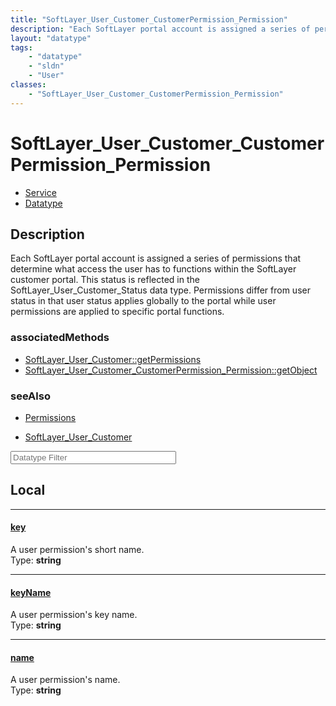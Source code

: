 ```yaml
---
title: "SoftLayer_User_Customer_CustomerPermission_Permission"
description: "Each SoftLayer portal account is assigned a series of permissions that determine what access the user has to functions w... "
layout: "datatype"
tags:
    - "datatype"
    - "sldn"
    - "User"
classes:
    - "SoftLayer_User_Customer_CustomerPermission_Permission"
---
```


# SoftLayer_User_Customer_CustomerPermission_Permission
<div id='service-datatype'>
    <ul id='sldn-reference-tabs'>
    <li id='service'> <a href='/reference/services/SoftLayer_User_Customer_CustomerPermission_Permission' >Service</a></li>    <li id='datatype'> <a href='/reference/datatypes/SoftLayer_User_Customer_CustomerPermission_Permission' >Datatype</a></li>
    </ul>
</div>

## Description 
Each SoftLayer portal account is assigned a series of permissions that determine what access the user has to functions within the SoftLayer customer portal. This status is reflected in the SoftLayer_User_Customer_Status data type. Permissions differ from user status in that user status applies globally to the portal while user permissions are applied to specific portal functions. 


### associatedMethods

*  [SoftLayer_User_Customer::getPermissions](/reference/services/SoftLayer_User_Customer/getPermissions )
*  [SoftLayer_User_Customer_CustomerPermission_Permission::getObject](/reference/services/SoftLayer_User_Customer_CustomerPermission_Permission/getObject )



### seeAlso

* [Permissions](/reference/datatypes/Permissions )


* [SoftLayer_User_Customer](/reference/datatypes/SoftLayer_User_Customer )




<!-- Filer BEGIN -->
<div class="view-filters">
        <div class="clearfix">
            <div class="search-input-box">
                <input placeholder="Datatype Filter" onkeyup="titleSearch(inputId='prop-input', divId='properties', elementClass='prop-row')" 
                    type="text" id="prop-input" value="" size="30" maxlength="128" class="form-text">
            </div>
        </div>
</div>
<!-- Filer END -->

<div id="properties" class="content">
<div id="localProperties" class="prop-content" >

## Local
<div class="prop-row">

-----
[key]: #key
#### [key]
A user permission's short name.  
<span class="type-label">Type: </span>**string**


</div>
<div class="prop-row">

-----
[keyName]: #keyname
#### [keyName]
A user permission's key name.  
<span class="type-label">Type: </span>**string**


</div>
<div class="prop-row">

-----
[name]: #name
#### [name]
A user permission's name.  
<span class="type-label">Type: </span>**string**


</div>
</div>
<!-- LOCAL PROPERTY END -->

</div>


